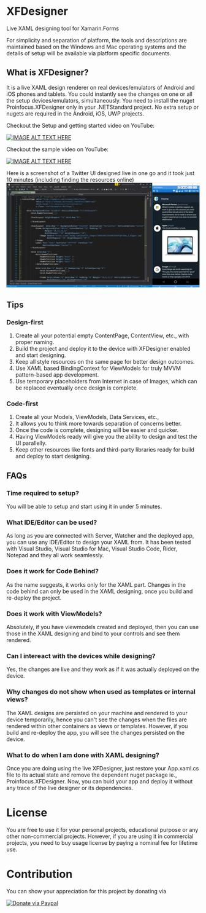 # XFDesigner
Live XAML designing tool for Xamarin.Forms

For simplicity and separation of platform, the tools and descriptions are maintained based on the Windows and Mac operating systems and the details of setup will be available via platform specific documents.

## What is XFDesigner?
It is a live XAML design renderer on real devices/emulators of Android and iOS phones and tablets. You could instantly see the changes on one or all the setup devices/emulators, simultaneously. You need to install the nuget Proinfocus.XFDesigner only in your .NETStandard project. No extra setup or nugets are required in the Android, iOS, UWP projects.

Checkout the Setup and getting started video on YouTube:

[![IMAGE ALT TEXT HERE](https://img.youtube.com/vi/Or0lJIRD-Ok/0.jpg)](https://www.youtube.com/watch?v=Or0lJIRD-Ok)


Checkout the sample video on YouTube:

[![IMAGE ALT TEXT HERE](https://img.youtube.com/vi/Rk0aBlaLld8/0.jpg)](https://www.youtube.com/watch?v=Rk0aBlaLld8)


Here is a screenshot of a Twitter UI designed live in one go and it took just 10 minutes (including finding the resources online)
[![Live Design Screenshot of Twitter UI](https://raw.githubusercontent.com/proinfocus/XFDesigner/master/LiveDesignScreenShot.png)](https://raw.githubusercontent.com/proinfocus/XFDesigner/master/LiveDesignScreenShot.png)

## Tips
### Design-first
1. Create all your potential empty ContentPage, ContentView, etc., with proper naming.
2. Build the project and deploy it to the device with XFDesigner enabled and start designing.
3. Keep all style resources on the same page for better design outcomes.
4. Use XAML based BindingContext for ViewModels for truly MVVM pattern-based app development.
5. Use temporary placeholders from Internet in case of Images, which can be replaced eventually once design is complete.

### Code-first
1. Create all your Models, ViewModels, Data Services, etc.,
2. It allows you to think more towards separation of concerns better.
3. Once the code is complete, designing will be easier and quicker.
4. Having ViewModels ready will give you the ability to design and test the UI parallelly.
5. Keep other resources like fonts and third-party libraries ready for build and deploy to start designing.



## FAQs
### Time required to setup?
You will be able to setup and start using it in under 5 minutes. 

### What IDE/Editor can be used?
As long as you are connected with Server, Watcher and the deployed app, you can use any IDE/Editor to design your XAML from. It has been tested with Visual Studio, Visual Studio for Mac, Visual Studio Code, Rider, Notepad and they all work seamlessly.

### Does it work for Code Behind?
As the name suggests, it works only for the XAML part. Changes in the code behind can only be used in the XAML designing, once you build and re-deploy the project.

### Does it work with ViewModels?
Absolutely, if you have viewmodels created and deployed, then you can use those in the XAML designing and bind to your controls and see them rendered.

### Can I intereact with the devices while designing?
Yes, the changes are live and they work as if it was actually deployed on the device.

### Why changes do not show when used as templates or internal views?
The XAML designs are persisted on your machine and rendered to your device temporarily, hence you can't see the changes when the files are rendered within other containers as views or templates. However, if you build and re-deploy the app, you will see the changes persisted on the device.

### What to do when I am done with XAML designing?
Once you are doing using the live XFDesigner, just restore your App.xaml.cs file to its actual state and remove the dependent nuget package ie., Proinfocus.XFDesigner. Now, you can buid your app and deploy it without any trace of the live designer or its dependencies.


# License
You are free to use it for your personal projects, educational purpose or any other non-commercial projects.
However, if you are using it in commercial projects, you need to buy usage license by paying a nominal fee for lifetime use.


# Contribution
You can show your appreciation for this project by donating via

[![Donate via Paypal](https://www.paypalobjects.com/webstatic/en_US/i/buttons/PP_logo_h_200x51.png)](https://www.paypal.me/rahulhadgal)
